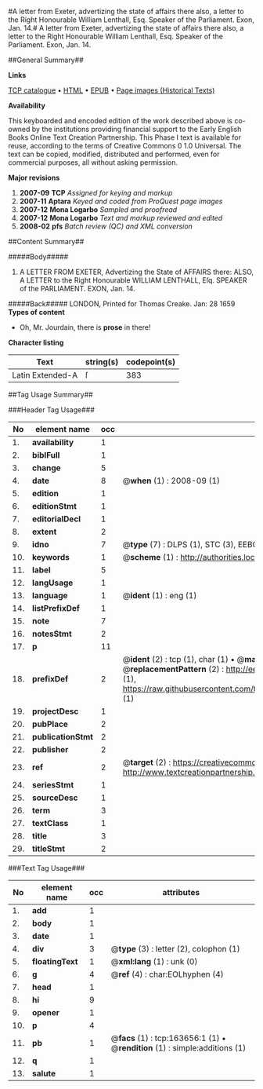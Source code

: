 #A letter from Exeter, advertizing the state of affairs there also, a letter to the Right Honourable William Lenthall, Esq. Speaker of the Parliament. Exon, Jan. 14.#
A letter from Exeter, advertizing the state of affairs there also, a letter to the Right Honourable William Lenthall, Esq. Speaker of the Parliament. Exon, Jan. 14.

##General Summary##

**Links**

[TCP catalogue](http://www.ota.ox.ac.uk/tcp/)  • 
[HTML](http://tei.it.ox.ac.uk/tcp/Texts-HTML/free/A87/A87948.html)  • 
[EPUB](http://tei.it.ox.ac.uk/tcp/Texts-EPUB/free/A87/A87948.epub) • 
[Page images (Historical Texts)](https://data.historicaltexts.jisc.ac.uk/view?pubId=eebo-99870200e&pageId=eebo-99870200e-163656-1)

**Availability**

This keyboarded and encoded edition of the
	       work described above is co-owned by the institutions
	       providing financial support to the Early English Books
	       Online Text Creation Partnership. This Phase I text is
	       available for reuse, according to the terms of Creative
	       Commons 0 1.0 Universal. The text can be copied,
	       modified, distributed and performed, even for
	       commercial purposes, all without asking permission.

**Major revisions**

1. __2007-09__ __TCP__ *Assigned for keying and markup*
1. __2007-11__ __Aptara__ *Keyed and coded from ProQuest page images*
1. __2007-12__ __Mona Logarbo__ *Sampled and proofread*
1. __2007-12__ __Mona Logarbo__ *Text and markup reviewed and edited*
1. __2008-02__ __pfs__ *Batch review (QC) and XML conversion*

##Content Summary##

#####Body#####

1. A
LETTER
FROM
EXETER,
Advertizing the State of AFFAIRS there:
ALSO,
A LETTER to the Right Honourable WILLIAM LENTHALL, Eſq.
SPEAKER of the PARLIAMENT.
EXON, Jan. 14.

#####Back#####
LONDON, Printed for Thomas Creake.
Jan: 28 1659
**Types of content**

  * Oh, Mr. Jourdain, there is **prose** in there!

**Character listing**


|Text|string(s)|codepoint(s)|
|---|---|---|
|Latin Extended-A|ſ|383|

##Tag Usage Summary##

###Header Tag Usage###

|No|element name|occ|attributes|
|---|---|---|---|
|1.|__availability__|1||
|2.|__biblFull__|1||
|3.|__change__|5||
|4.|__date__|8| @__when__ (1) : 2008-09 (1)|
|5.|__edition__|1||
|6.|__editionStmt__|1||
|7.|__editorialDecl__|1||
|8.|__extent__|2||
|9.|__idno__|7| @__type__ (7) : DLPS (1), STC (3), EEBO-CITATION (1), PROQUEST (1), VID (1)|
|10.|__keywords__|1| @__scheme__ (1) : http://authorities.loc.gov/ (1)|
|11.|__label__|5||
|12.|__langUsage__|1||
|13.|__language__|1| @__ident__ (1) : eng (1)|
|14.|__listPrefixDef__|1||
|15.|__note__|7||
|16.|__notesStmt__|2||
|17.|__p__|11||
|18.|__prefixDef__|2| @__ident__ (2) : tcp (1), char (1)  •  @__matchPattern__ (2) : ([0-9\-]+):([0-9IVX]+) (1), (.+) (1)  •  @__replacementPattern__ (2) : http://eebo.chadwyck.com/downloadtiff?vid=$1&page=$2 (1), https://raw.githubusercontent.com/textcreationpartnership/Texts/master/tcpchars.xml#$1 (1)|
|19.|__projectDesc__|1||
|20.|__pubPlace__|2||
|21.|__publicationStmt__|2||
|22.|__publisher__|2||
|23.|__ref__|2| @__target__ (2) : https://creativecommons.org/publicdomain/zero/1.0/ (1), http://www.textcreationpartnership.org/docs/. (1)|
|24.|__seriesStmt__|1||
|25.|__sourceDesc__|1||
|26.|__term__|3||
|27.|__textClass__|1||
|28.|__title__|3||
|29.|__titleStmt__|2||


###Text Tag Usage###

|No|element name|occ|attributes|
|---|---|---|---|
|1.|__add__|1||
|2.|__body__|1||
|3.|__date__|1||
|4.|__div__|3| @__type__ (3) : letter (2), colophon (1)|
|5.|__floatingText__|1| @__xml:lang__ (1) : unk (0)|
|6.|__g__|4| @__ref__ (4) : char:EOLhyphen (4)|
|7.|__head__|1||
|8.|__hi__|9||
|9.|__opener__|1||
|10.|__p__|4||
|11.|__pb__|1| @__facs__ (1) : tcp:163656:1 (1)  •  @__rendition__ (1) : simple:additions (1)|
|12.|__q__|1||
|13.|__salute__|1||
